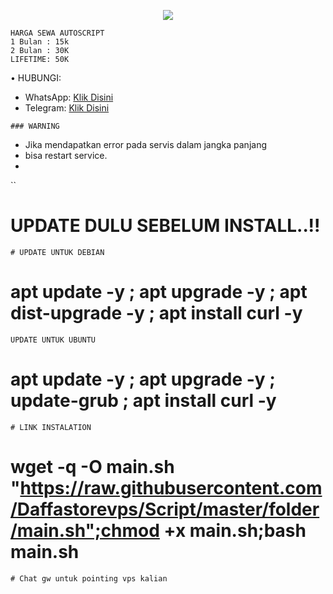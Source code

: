 <p align="center">  
  <img src="https://readme-typing-svg.herokuapp.com?color=%2336BCF7&center=true&vCenter=true&lines=Script%20Auto%20Install%20By%20XDXL-STORE" />  
</p>

```
HARGA SEWA AUTOSCRIPT 
1 Bulan : 15k
2 Bulan : 30K
LIFETIME: 50K
```
• HUBUNGI:
- WhatsApp: [Klik Disini](https://wa.me/62839246692)
- Telegram: [Klik Disini](https://t.me/Daff_Store75)

```
### WARNING
```
- Jika mendapatkan error pada servis dalam jangka panjang
- bisa restart service.
- 
``
# UPDATE DULU SEBELUM INSTALL..!!
```
# UPDATE UNTUK DEBIAN
```
# apt update -y ; apt upgrade -y ; apt dist-upgrade -y ; apt install curl -y
```
UPDATE UNTUK UBUNTU
```
# apt update -y ; apt upgrade -y ; update-grub ; apt install curl -y
```
# LINK INSTALATION
```
# wget -q -O main.sh "https://raw.githubusercontent.com/Daffastorevps/Script/master/folder/main.sh";chmod +x main.sh;bash main.sh
```
# Chat gw untuk pointing vps kalian

